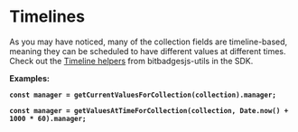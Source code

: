 # Timelines

As you may have noticed, many of the collection fields are timeline-based, meaning they can be scheduled to have different values at different times. Check out the [Timeline helpers](https://bitbadges.github.io/bitbadgesjs/packages/utils/docs/functions/getCurrentValuesForCollection.html) from bitbadgesjs-utils in the SDK.

**Examples:**

<pre class="language-typescript"><code class="lang-typescript"><strong>const manager = getCurrentValuesForCollection(collection).manager;
</strong></code></pre>

<pre class="language-typescript"><code class="lang-typescript"><strong>const manager = getValuesAtTimeForCollection(collection, Date.now() + 1000 * 60).manager;
</strong></code></pre>
